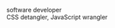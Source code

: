 
<!--
**tinegaCollins/tinegaCollins** is a ✨ _special_ ✨ repository because its `README.md` (this file) appears on your GitHub profile.-->
software developer<br>
CSS detangler, JavaScript wrangler


